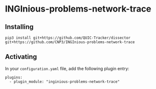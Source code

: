INGInious-problems-network-trace
================================

## Installing

    pip3 install git+https://github.com/QUIC-Tracker/dissector git+https://github.com/CNP3/INGInious-problems-network-trace

## Activating

In your ``configuration.yaml`` file, add the following plugin entry:

    plugins:
      - plugin_module: "inginious-problems-network-trace"
